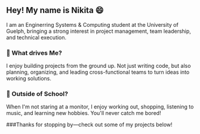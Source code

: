 ## Hey! My name is Nikita 😄

I am an Enginerring Systems & Computing student at the University of Guelph, bringing a strong interest in project management, team leadership, and technical execution.

### **🚀 What drives Me?**
I enjoy building projects from the ground up. Not just writing code, but also planning, organizing, and leading cross-functional teams to turn ideas into working solutions. 

### **🌟 Outside of School?**
When I'm not staring at a monitor, I enjoy working out, shopping, listening to music, and learning new hobbies. You'll never catch me bored!

###Thanks for stopping by—check out some of my projects below!
